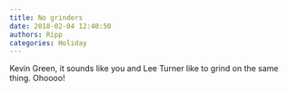 ```yaml
---
title: No grinders
date: 2018-02-04 12:40:50
authors: Ripp
categories: Holiday
---
```


 Kevin Green, it sounds like you and Lee Turner like to grind on the same thing. Ohoooo!
